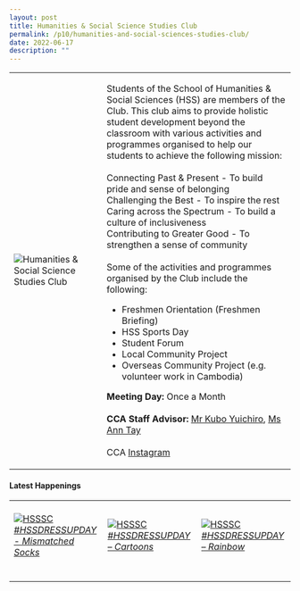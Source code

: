```yaml
---
layout: post
title: Humanities & Social Science Studies Club
permalink: /p10/humanities-and-social-sciences-studies-club/
date: 2022-06-17
description: ""
---
```


<div>
    <table>
        <tr>
            <td style="width:33%"><image src="/images/CCA_hsssc.jpg" style="display:block;margin-left:auto;margin-right:auto;" alt="Humanities & Social Science Studies Club"></image></td>
            <td>
                <p>
                    Students of the School of Humanities & Social Sciences (HSS) are members of the Club. This club aims to provide holistic student development beyond the classroom with various activities and programmes organised to help our students to achieve the following mission:<br>
                    <br>
                    Connecting Past & Present - To build pride and sense of belonging<br>
                    Challenging the Best - To inspire the rest<br>
                    Caring across the Spectrum - To build a culture of inclusiveness<br>
                    Contributing to Greater Good - To strengthen a sense of community<br>
                    <br>
                    Some of the activities and programmes organised by the Club include the following:<br>
                  </p>
                    <ul>
                        <li>Freshmen Orientation (Freshmen Briefing)</li>
                        <li>HSS Sports Day</li>
                        <li>Student Forum</li>
                        <li>Local Community Project</li>
                    <li>Overseas Community Project (e.g. volunteer work in Cambodia)</li>
                    </ul>
                <p>
                    <b>Meeting Day:</b> Once a Month<br>
                    <br>
                    <b>CCA Staff Advisor:</b> <a href="mailto:kuboy@tp.edu.sg">Mr Kubo Yuichiro</a>, <a href="mailto:anntay@tp.edu.sg">Ms Ann Tay</a><br>
                    <br>
                    CCA <a href="https://www.instagram.com/hss_sc">Instagram</a>
                </p>
            </td>
        </tr>
    </table>
</div>

#### Latest Happenings

<div>
    <table>
        <tr>
            <td style="width:33%"><br>
                <a href="https://www.instagram.com/p/Cec1z2npEak/">
                    <image src="/images/P10/HSSSC_Mismatched Socks.png" style="display:block;margin-left:auto;margin-right:auto;" alt="HSSSC">
                    <h6 style="margin-top:0%">#HSSDRESSUPDAY - Mismatched Socks</h6>
                    </image>
                </a>
            </td>
            <td style="width:33%"><br>
                <a href="https://www.instagram.com/p/CeK7cYJpiwF/">
                    <image src="/images/P10/HSSSC_Cartoons.png" style="display:block;margin-left:auto;margin-right:auto;" alt="HSSSC">
                    <h6 style="margin-top:0%">#HSSDRESSUPDAY – Cartoons</h6>
                    </image>
                </a>
            </td>
            <td style="width:33%"><br>
                <a href="https://www.instagram.com/p/Cd5ElpxJV\_Z/">
                    <image src="/images/P10/HSSSC_Rainbow.png" style="display:block;margin-left:auto;margin-right:auto;" alt="HSSSC">
                    <h6 style="margin-top:0%">#HSSDRESSUPDAY – Rainbow</h6>    
                    </image>
                </a>
            </td>
        </tr>
    </table>
</div>